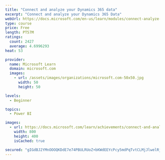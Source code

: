 ```yaml
---
title: "Connect and analyze your Dynamics 365 data​"
excerpt: "Connect and analyze your Dynamics 365 Data​"
webUrl: https://docs.microsoft.com/en-us/learn/modules/connect-analyze-dynamics-365-data/
type: course
price: Free
length: PT57M
ratings:
  count: 2427
  average: 4.6996293
heat: 53

provider:
  name: Microsoft Learn
  domain: microsoft.com
  images:
    - url: /assets/images/organizations/microsoft.com-50x50.jpg
      width: 50
      height: 50

levels:
  - Beginner

topics:
  - Power BI

images:
  - url: https://docs.microsoft.com/learn/achievements/connect-and-analyze-your-microsoft-dynamics-365-data-social.png
    width: 800
    height: 400
    isCached: true

secured: "gIGdBJ2YMnOOOQKDdE7e74PBULRUoZ+bKWdEEYcPcy5mdPqTvtCLMjJlwelRjFIUR8u/yiejZLoypiHepA+jcT4KK3xSvcb3xY96mySzNMDdFj5H0f6LGRHSr3eHbfEZiXRoMi773AIl41ogef/6UCXlfh4inoKzJfoX9/nn/KfztcXTIKbHAdvI7YgSt/XMha40kfOhkYrzjFFrT3zNLUQUJ4IR47P8g71BKPSXXSnmhvcdTTnT1x5EadKgUm5ULRdOFjv/pz0UBiaajAWgC5RdqRkPuiFIsfbntLTLh9JCXPEBo8CrdksiO9nnpX6YF0A+kj8LMEuvy02576AA3Rlh9FgnO0siWdXqIHkljt+LfR7qBUODodgMjHJ4NXPreN0vtB8nCXN6Sz1nMjbErtBPhv/JqXxuZ9SyRZGz1E0=;qloBnXyPRjThuXMtet7wVw=="
---
```



